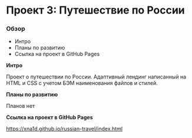 # Проект 3: Путешествие по России

### Обзор
* Интро
* Планы по развитию
* Ссылка на проект в GitHub Pages

**Интро**

Проект о путешествии по России.
Адаптивный лендинг написанный на HTML и CSS с учетом БЭМ наименования файлов и стилей.

**Планы по развитию**

Планов нет

**Ссылка на проект в GitHub Pages**

https://xna1d.github.io/russian-travel/index.html